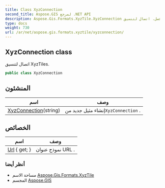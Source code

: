 ```yaml
---
title: Class XyzConnection
second_title: Aspose.GIS لمرجع .NET API
description: Aspose.Gis.Formats.XyzTile.XyzConnection فصل. اتصال لتنسيق XyzTiles.
type: docs
weight: 730
url: /ar/net/aspose.gis.formats.xyztile/xyzconnection/
---
```

## XyzConnection class

اتصال لتنسيق XyzTiles.

```csharp
public class XyzConnection
```

## المنشئون

| اسم | وصف |
| --- | --- |
| [XyzConnection](xyzconnection/)(string) | إنشاء مثيل جديد من`XyzConnection` . |

## الخصائص

| اسم | وصف |
| --- | --- |
| [Url](../../aspose.gis.formats.xyztile/xyzconnection/url/) { get; } | نموذج عنوان URL . |

### أنظر أيضا

* مساحة الاسم [Aspose.Gis.Formats.XyzTile](../../aspose.gis.formats.xyztile/)
* المجسم [Aspose.GIS](../../)


